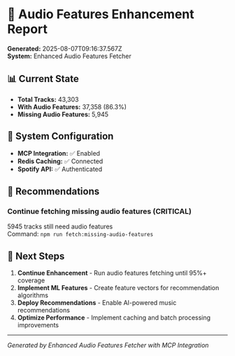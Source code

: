 # 🎵 Audio Features Enhancement Report

**Generated:** 2025-08-07T09:16:37.567Z  
**System:** Enhanced Audio Features Fetcher

## 📊 Current State

- **Total Tracks:** 43,303
- **With Audio Features:** 37,358 (86.3%)
- **Missing Audio Features:** 5,945

## 🔧 System Configuration

- **MCP Integration:** ✅ Enabled
- **Redis Caching:** ✅ Connected
- **Spotify API:** ✅ Authenticated

## 🎯 Recommendations


### Continue fetching missing audio features (CRITICAL)
5945 tracks still need audio features  
Command: `npm run fetch:missing-audio-features`


## 🚀 Next Steps

1. **Continue Enhancement** - Run audio features fetching until 95%+ coverage
2. **Implement ML Features** - Create feature vectors for recommendation algorithms  
3. **Deploy Recommendations** - Enable AI-powered music recommendations
4. **Optimize Performance** - Implement caching and batch processing improvements

---
*Generated by Enhanced Audio Features Fetcher with MCP Integration*
